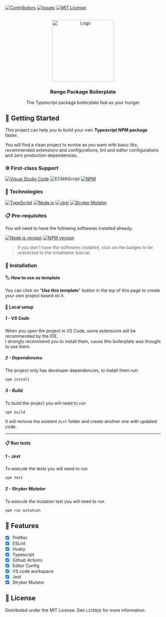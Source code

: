 [![Contributors][contributors-shield]][contributors-url]
[![Issues][issues-shield]][issues-url]
[![MIT License][license-shield]][license-url]

<br />
<div align="center">
  <a href="https://github.com/rango-team/package-boilerplate">
    <img src="https://encrypted-tbn0.gstatic.com/images?q=tbn:ANd9GcQvZki1EoCKV8aavs6hmPzqmnWUg-USH2qEiZSIhr3f6pa92z1DujPF10BHO8fXBI25zFY&usqp=CAU" alt="Logo" width="200" height="200">
  </a>

  <h3 align="center">Rango Package Boilerplate</h3>

  <p align="center">
    The Typescript package boilerplate fast as your hunger
  </p>
</div>

## 🔰 Getting Started

This project can help you to build your own **Typescript NPM package** faster.

You will find a clean project to evolve as you want with basic libs, recommended extensions and configurations, lint and editor configurations and zero production dependencies.

### ⚙ First-class Support

[![Visual Studio Code][vscode]][vscode-url]
![ECMAScript][ecmascript]
[![NPM][npm]][npm-url]

### 💾 Technologies

[![TypeScript][typescript]][typescript-url]
[![Node.js][node.js]][node-url]
[![Jest][jest]][jest-url]
[![Stryker Mutator][stryker]][stryker-url]

### 📋 Pre-requisites

You will need to have the following softwares installed already:

[![Node.js version][node.js-version]][node.js-installation]
[![NPM version][npm-version]][npm-installation]

> If you don't have the softwares installed, click on the badges to be redirected to the installation tutorial.

### 📌 Installation

#### 🏷 How to use as template

You can click on "**Use this template**" button in the top of this page to create your own project based on it.

#### 🔩 Local setup

##### 1 - VS Code

When you open the project in VS Code, some extensions will be recommended by the IDE.\
I strongly recommend you to install them, cause this boilerplate was thought to use them.

##### 2 - Dependencies

The project only has developer dependencies, to install them run:

```bash
npm install
```

##### 3 - Build

To build the project you will need to run

```bash
npm build
```

It will remove the existent `dist` folder and create another one with updated code.

---

#### 📋 Run tests

##### 1 - Jest

To execute the tests you will need to run

```bash
npm test
```

##### 2 - Stryker Mutator

To execute the mutation test you will need to run

```bash
npm run mutation
```

## 🔖 Features

-   [x] Prettier
-   [x] ESLint
-   [x] Husky
-   [x] Typescript
-   [x] Github Actions
-   [x] Editor Config
-   [x] VS code workspace
-   [x] Jest
-   [x] Stryker Mutator

## 📑 License

Distributed under the MIT License. See `LICENSE` for more information.

<!-- ASSETS -->

<!-- BADGE - Contributors -->

[contributors-shield]: https://img.shields.io/github/contributors/othneildrew/Best-README-Template.svg?style=for-the-badge
[contributors-url]: https://github.com/othneildrew/Best-README-Template/graphs/contributors

<!-- BADGE - Issues -->

[issues-shield]: https://img.shields.io/github/issues/othneildrew/Best-README-Template.svg?style=for-the-badge
[issues-url]: https://github.com/othneildrew/Best-README-Template/issues

<!-- BADGE - License -->

[license-shield]: https://img.shields.io/github/license/othneildrew/Best-README-Template.svg?style=for-the-badge
[license-url]: https://github.com/othneildrew/Best-README-Template/blob/master/LICENSE.txt

<!-- BADGE - TypeScript -->

[typescript]: https://img.shields.io/badge/typescript-%23007ACC.svg?style=for-the-badge&logo=typescript&logoColor=white
[typescript-url]: https://www.typescriptlang.org/

<!-- BADGE - ECMAScript -->

[ecmascript]: https://img.shields.io/badge/ecmascript%202022-%23323330.svg?style=for-the-badge&logo=javascript&logoColor=%23F7DF1E

<!-- BADGE - Node.js -->

[node.js]: https://img.shields.io/badge/Node.js-43853D?style=for-the-badge&logo=node.js&logoColor=white
[node-url]: https://nodejs.org/
[node.js-version]: https://shields.io/badge/node->=14-43853D?logo=node.js&style=for-the-badge&logoColor=white
[node.js-installation]: https://nodejs.dev/en/learn/how-to-install-nodejs

<!-- BADGE - NPM -->

[npm]: https://img.shields.io/badge/NPM-%23000000.svg?style=for-the-badge&logo=npm&logoColor=white
[npm-url]: https://www.npmjs.com/
[npm-version]: https://shields.io/badge/npm->=7.20-%23000000?logo=npm&style=for-the-badge&logoColor=white
[npm-installation]: https://docs.npmjs.com/downloading-and-installing-node-js-and-npm

<!-- BADGE - VS Code -->

[vscode]: https://img.shields.io/badge/Visual%20Studio%20Code-0078d7.svg?style=for-the-badge&logo=visual-studio-code&logoColor=white
[vscode-url]: https://code.visualstudio.com/

<!-- BADGE - Jest -->

[jest]: https://img.shields.io/badge/-jest-%23C21325?style=for-the-badge&logo=jest&logoColor=white
[jest-url]: https://img.shields.io/badge/-jest-%23C21325?style=for-the-badge&logo=jest&logoColor=white

<!-- BADGE - Stryker Mutator -->

[stryker]: https://img.shields.io/badge/-stryker%20mutator-FF4500?style=for-the-badge&logo=testcafe&logoColor=white
[stryker-url]: https://stryker-mutator.io/
